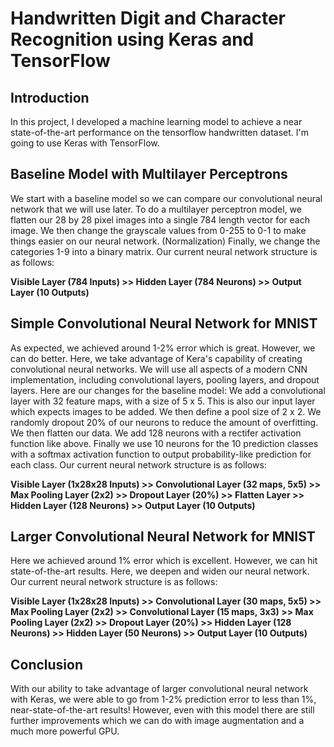 # Handwritten Digit and Character Recognition using Keras and TensorFlow
## Introduction
In this project, I developed a machine learning model to achieve a near state-of-the-art performance on the tensorflow handwritten dataset. I'm going to use Keras with TensorFlow.

## Baseline Model with Multilayer Perceptrons
We start with a baseline model so we can compare our convolutional neural network that we will use later.
To do a multilayer perceptron model, we flatten our 28 by 28 pixel images into a single 784 length vector for each image.
We then change the grayscale values from 0-255 to 0-1 to make things easier on our neural network. (Normalization)
Finally, we change the categories 1-9 into a binary matrix.
Our current neural network structure is as follows:

**Visible Layer (784 Inputs) >> Hidden Layer (784 Neurons) >> Output Layer (10 Outputs)**

## Simple Convolutional Neural Network for MNIST
As expected, we achieved around 1-2% error which is great. However, we can do better. Here, we take advantage of Kera's capability of creating convolutional neural networks. We will use all aspects of a modern CNN implementation, including convolutional layers, pooling layers, and dropout layers.
Here are our changes for the baseline model:
We add a convolutional layer with 32 feature maps, with a size of 5 x 5. This is also our input layer which expects images to be added.
We then define a pool size of 2 x 2.
We randomly dropout 20% of our neurons to reduce the amount of overfitting.
We then flatten our data.
We add 128 neurons with a rectifer activation function like above.
Finally we use 10 neurons for the 10 prediction classes with a softmax activation function to output probability-like prediction for each class.
Our current neural network structure is as follows:

**Visible Layer (1x28x28 Inputs) >> Convolutional Layer (32 maps, 5x5) >> Max Pooling Layer (2x2) >> Dropout Layer (20%) >> Flatten Layer >> Hidden Layer (128 Neurons) >> Output Layer (10 Outputs)**

## Larger Convolutional Neural Network for MNIST
Here we achieved around 1% error which is excellent. However, we can hit state-of-the-art results. Here, we deepen and widen our neural network.
Our current neural network structure is as follows:

**Visible Layer (1x28x28 Inputs) >> Convolutional Layer (30 maps, 5x5) >> Max Pooling Layer (2x2) >> Convolutional Layer (15 maps, 3x3) >> Max Pooling Layer (2x2) >> Dropout Layer (20%) >> Hidden Layer (128 Neurons) >> Hidden Layer (50 Neurons) >> Output Layer (10 Outputs)**

## Conclusion
With our ability to take advantage of larger convolutional neural network with Keras, we were able to go from 1-2% prediction error to less than 1%, near-state-of-the-art results! However, even with this model there are still further improvements which we can do with image augmentation and a much more powerful GPU.
